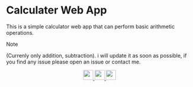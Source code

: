 # Calculater Web App
This is a simple calculator web app that can perform basic arithmetic operations.

> [!NOTE]
> (Currenly only addition, subtraction).
> i will update it as soon as possible, if you find any issue please open an issue or contact me.

<p align="center">
    <a href="https://github.com/0xJ1NX">
        <img src="https://img.shields.io/badge/Author-0xJ1NX-blue?style=for-the-badge"  height="27"  alt=""/>
    </a>
    <a href="https://react.dev/" target="_blank">
        <img src="https://img.shields.io/badge/React-17.0.2-blue?style=for-the-badge"  height="27"  alt=""/>
    </a>
    <a href="https://www.typescriptlang.org/" target="_blank">
        <img src="https://img.shields.io/badge/TypeScript-4.3.5-blue?style=for-the-badge"  height="27"  alt=""/>
    </a>
</p>
